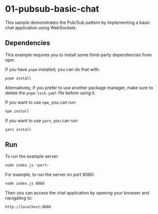 # 01-pubsub-basic-chat

This sample demonstrates the Pub/Sub pattern by implementing a basic chat
application using WebSockets.

## Dependencies

This example requires you to install some third-party dependencies from npm.

If you have `pnpm` installed, you can do that with:

```bash
pnpm install
```

Alternatively, if you prefer to use another package manager, make sure to delete
the `pnpm-lock.yaml` file before using it.

If you want to use `npm`, you can run:

```bash
npm install
```

If you want to use `yarn`, you can run:

```bash
yarn install
```

## Run

To run the example server:

```bash
node index.js <port>
```

For example, to run the server on port 8080:

```bash
node index.js 8080
```

Then you can access the chat application by opening your browser and navigating
to:

```
http://localhost:8080
```
